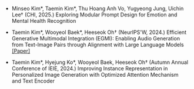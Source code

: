 - Minseo Kim*, Taemin Kim*, Thu Hoang Anh Vo, Yugyeong Jung, Uichin Lee† (CHI, 2025.) Exploring Modular Prompt Design for Emotion and Mental Health Recognition

- Taemin Kim*, Wooyeol Baek*, Heeseok Oh† (NeurIPS'W, 2024.) Efficient Generative Multimodal Integration (EGMI): Enabling Audio Generation from Text-Image Pairs through Alignment with Large Language Models [[Paper]](https://openreview.net/pdf?id=5fWY2ZlsKj)

- Taemin Kim*, Hyejung Ko*, Wooyeol Baek, Heeseok Oh† (Autumn Annual Conference of IEIE, 2024.) Improving Instance Representation in Personalized Image Generation with
Optimized Attention Mechanism and Text Encoder


